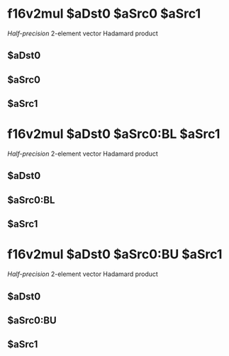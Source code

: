 # f16v2mul $aDst0 $aSrc0 $aSrc1

*Half-precision* 2-element vector Hadamard product


## $aDst0

## $aSrc0

## $aSrc1

# f16v2mul $aDst0 $aSrc0:BL $aSrc1

*Half-precision* 2-element vector Hadamard product


## $aDst0

## $aSrc0:BL

## $aSrc1

# f16v2mul $aDst0 $aSrc0:BU $aSrc1

*Half-precision* 2-element vector Hadamard product


## $aDst0

## $aSrc0:BU

## $aSrc1

